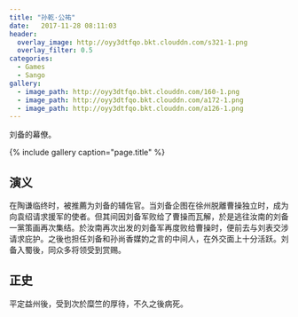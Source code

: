 ```yaml
---
title: "孙乾·公祐"
date:   2017-11-28 08:11:03
header:
  overlay_image: http://oyy3dtfqo.bkt.clouddn.com/s321-1.png
  overlay_filter: 0.5
categories:
  - Games
  - Sango
gallery:
  - image_path: http://oyy3dtfqo.bkt.clouddn.com/160-1.png
  - image_path: http://oyy3dtfqo.bkt.clouddn.com/a172-1.png
  - image_path: http://oyy3dtfqo.bkt.clouddn.com/a126-1.png
---
```


刘备的幕僚。

{% include gallery caption="page.title" %}

## 演义

在陶谦临终时，被推薦为刘备的辅佐官。当刘备企图在徐州脱離曹操独立时，成为向袁绍请求援军的使者。但其间因刘备军败给了曹操而瓦解，於是逃往汝南的刘备一黨策画再次集结。於汝南再次出发的刘备军再度败给曹操时，便前去与刘表交涉请求庇护。之後也担任刘备和孙尚香媒妁之言的中间人，在外交面上十分活跃。刘备入蜀後，同众多将领受到赏赐。

## 正史

平定益州後，受到次於糜竺的厚待，不久之後病死。